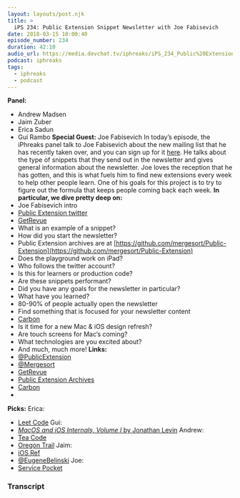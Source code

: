 ```yaml
---
layout: layouts/post.njk
title: >
  iPS 234: Public Extension Snippet Newsletter with Joe Fabisevich
date: 2018-03-15 10:00:40
episode_number: 234
duration: 42:10
audio_url: https://media.devchat.tv/iphreaks/iPS_234_Public%20Extension_Snippet_Newsletter_with_Joe_Fabisevich.mp3
podcast: iphreaks
tags:
  - iphreaks
  - podcast
---
```


**Panel:**

- Andrew Madsen
- Jaim Zuber
- Erica Sadun
- Gui Rambo
  **Special Guest:** Joe Fabisevich In today’s episode, the iPhreaks panel talk to Joe Fabisevich about the new mailing list that he has recently taken over, and you can sign up for it [here](https://www.getrevue.co/). He talks about the type of snippets that they send out in the newsletter and gives general information about the newsletter. Joe loves the reception that he has gotten, and this is what fuels him to find new extensions every week to help other people learn. One of his goals for this project is to try to figure out the formula that keeps people coming back each week. **In particular, we dive pretty deep on:&nbsp;**
- Joe Fabisevich intro
- [Public Extension twitter](https://twitter.com/PublicExtension)
- [GetRevue](https://www.getrevue.co/)
- What is an example of a snippet?
- How did you start the newsletter?
- Public Extension archives are at [https://github.com/mergesort/Public-Extension](https://github.com/mergesort/Public-Extension)
- Does the playground work on iPad?
- Who follows the twitter account?
- Is this for learners or production code?
- Are these snippets performant?
- Did you have any goals for the newsletter in particular?
- What have you learned?
- 80-90% of people actually open the newsletter
- Find something that is focused for your newsletter content
- [Carbon](<https://carbon.now.sh/?bg=rgba(171,%2520184,%2520195,%25201)&t=seti&l=auto&ds=true&wc=true&wa=true&pv=48px&ph=32px&ln=false>)
- Is it time for a new Mac & iOS design refresh?
- Are touch screens for Mac’s coming?
- What technologies are you excited about?
- And much, much more!
  **Links:**
- [@PublicExtension](https://twitter.com/PublicExtension)
- [@Mergesort](https://twitter.com/mergesort?ref_src=twsrc%255Egoogle%257Ctwcamp%255Eserp%257Ctwgr%255Eauthor)
- [GetRevue](https://www.getrevue.co/)
- [Public Extension Archives](https://github.com/mergesort/Public-Extension)
- [Carbon](<https://carbon.now.sh/?bg=rgba(171,%2520184,%2520195,%25201)&t=seti&l=auto&ds=true&wc=true&wa=true&pv=48px&ph=32px&ln=false>)
-

**Picks:** Erica:

- [Leet Code](https://leetcode.com/)
  Gui:
- [_MacOS and iOS Internals, Volume I_ by Jonathan Levin](https://www.amazon.com/MacOS-iOS-Internals-User-Mode/dp/099105556X/ref=pd_lpo_sbs_14_t_0?_encoding=UTF8&psc=1&refRID=EM0JWHNV364R37S372BR)
  Andrew:
- [Tea Code](http://www.apptorium.com/teacode)
- [Oregon Trail](https://www.target.com/p/the-oregon-trail-card-game/-/A-50562794)
  Jaim:
- [iOS Ref](https://iosref.com/)
- [@EugeneBelinski](https://twitter.com/eugenebelinski)
  Joe:
- [Service Pocket](https://getpocket.com/)

### Transcript
